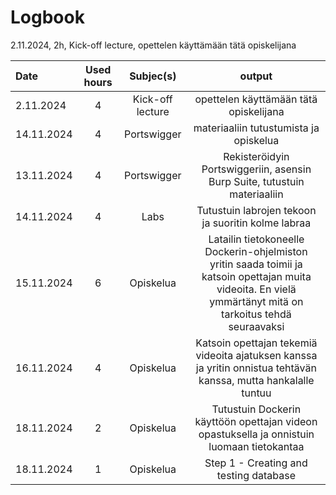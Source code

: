 

# Logbook

2.11.2024, 2h, Kick-off lecture, opettelen käyttämään tätä opiskelijana

| Date  | Used hours | Subjec(s)  | output |
| :---         |     :---:      |      :---:      |      :---:      | 
| 2.11.2024  | 4  | Kick-off lecture  | opettelen käyttämään tätä opiskelijana  |
| 14.11.2024  | 4  | Portswigger | materiaaliin tutustumista ja opiskelua  |
| 13.11.2024  | 4  | Portswigger | Rekisteröidyin Portswiggeriin, asensin Burp Suite, tutustuin materiaaliin  |
| 14.11.2024  | 4  | Labs | Tutustuin labrojen tekoon ja suoritin kolme labraa  |
| 15.11.2024  | 6  | Opiskelua | Latailin tietokoneelle Dockerin-ohjelmiston yritin saada toimii ja katsoin opettajan muita videoita. En vielä ymmärtänyt mitä on tarkoitus tehdä seuraavaksi  |
| 16.11.2024  | 4  | Opiskelua | Katsoin opettajan tekemiä videoita ajatuksen kanssa ja yritin onnistua tehtävän kanssa, mutta hankalalle tuntuu  |
| 18.11.2024  | 2  | Opiskelua | Tutustuin Dockerin käyttöön opettajan videon opastuksella ja onnistuin luomaan tietokantaa |
| 18.11.2024  | 1  | Opiskelua | Step 1 - Creating and testing database |


